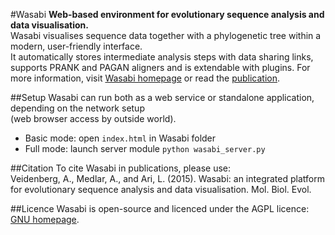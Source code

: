 #Wasabi
**Web-based environment for evolutionary sequence analysis and data visualisation.**  
Wasabi visualises sequence data together with a phylogenetic tree within a modern, user-friendly interface.  
It automatically stores intermediate analysis steps with data sharing links, supports PRANK and PAGAN aligners and is extendable with plugins.
For more information, visit [Wasabi homepage](http://wasabiapp.org) or read the [publication](http://mbe.oxfordjournals.org/content/early/2015/12/02/molbev.msv333).

##Setup
Wasabi can run both as a web service or standalone application, depending on the network setup  
(web browser access by outside world).
* Basic mode: open `index.html` in Wasabi folder
* Full mode: launch server module `python wasabi_server.py`

##Citation
To cite Wasabi in publications, please use:   
Veidenberg, A., Medlar, A., and Ari, L. (2015). Wasabi: an integrated platform for evolutionary sequence analysis and data visualisation. Mol. Biol. Evol.

##Licence
Wasabi is open-source and licenced under the AGPL licence: [GNU homepage](http://www.gnu.org/licenses/agpl).

